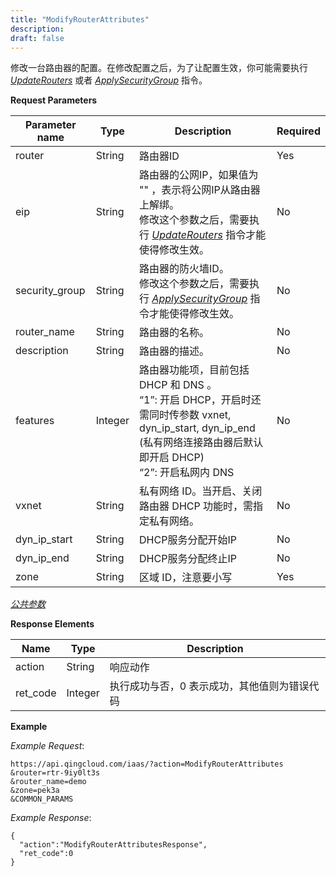 ```yaml
---
title: "ModifyRouterAttributes"
description: 
draft: false
---
```




修改一台路由器的配置。在修改配置之后，为了让配置生效，你可能需要执行 [_UpdateRouters_](../update_routers/) 或者 [_ApplySecurityGroup_](../../sg/apply_security_group/) 指令。

**Request Parameters**

| Parameter name | Type | Description | Required |
| --- | --- | --- | --- |
| router | String | 路由器ID | Yes |
| eip | String | 路由器的公网IP，如果值为 "" ，表示将公网IP从路由器上解绑。<br/>修改这个参数之后，需要执行 [_UpdateRouters_](../update_routers) 指令才能使得修改生效。 | No |
| security_group | String | 路由器的防火墙ID。<br/>修改这个参数之后，需要执行 [_ApplySecurityGroup_](../../sg/apply_security_group) 指令才能使得修改生效。 | No |
| router_name | String | 路由器的名称。 | No |
| description | String | 路由器的描述。 | No |
| features | Integer | 路由器功能项，目前包括 DHCP 和 DNS 。<br/>“1”: 开启 DHCP，开启时还需同时传参数 vxnet, dyn_ip_start, dyn_ip_end (私有网络连接路由器后默认即开启 DHCP)<br/>“2”: 开启私网内 DNS | No |
| vxnet | String | 私有网络 ID。当开启、关闭路由器 DHCP 功能时，需指定私有网络。 | No |
| dyn_ip_start | String | DHCP服务分配开始IP | No |
| dyn_ip_end | String | DHCP服务分配终止IP | No |
| zone | String | 区域 ID，注意要小写 | Yes |

[_公共参数_](../../../parameters/)

**Response Elements**

| Name | Type | Description |
| --- | --- | --- |
| action | String | 响应动作 |
| ret_code | Integer | 执行成功与否，0 表示成功，其他值则为错误代码 |

**Example**

_Example Request_:

```
https://api.qingcloud.com/iaas/?action=ModifyRouterAttributes
&router=rtr-9iy0lt3s
&router_name=demo
&zone=pek3a
&COMMON_PARAMS
```

_Example Response_:

```
{
  "action":"ModifyRouterAttributesResponse",
  "ret_code":0
}
```
